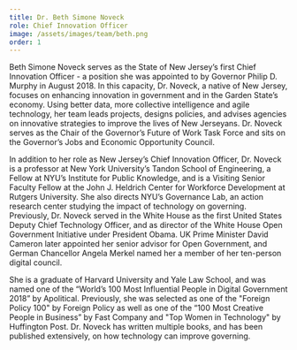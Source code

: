 ```yaml
---
title: Dr. Beth Simone Noveck
role: Chief Innovation Officer
image: /assets/images/team/beth.png
order: 1
---
```


Beth Simone Noveck serves as the State of New Jersey’s first Chief Innovation Officer - a position she was appointed to by Governor Philip D. Murphy in August 2018. In this capacity, Dr. Noveck, a native of New Jersey, focuses on enhancing innovation in government and in the Garden State’s economy. Using better data, more collective intelligence and agile technology, her team leads projects, designs policies, and advises agencies on innovative strategies to improve the lives of New Jerseyans. Dr. Noveck serves as the Chair of the Governor’s Future of Work Task Force and sits on the Governor’s Jobs and Economic Opportunity Council.

In addition to her role as New Jersey’s Chief Innovation Officer, Dr. Noveck is a professor at New York University’s Tandon School of Engineering, a Fellow at NYU’s Institute for Public Knowledge, and is a Visiting Senior Faculty Fellow at the John J. Heldrich Center for Workforce Development at Rutgers University. She also directs NYU’s Governance Lab, an action research center studying the impact of technology on governing. Previously, Dr. Noveck served in the White House as the first United States Deputy Chief Technology Officer, and as director of the White House Open Government Initiative under President Obama. UK Prime Minister David Cameron later appointed her senior advisor for Open Government, and German Chancellor Angela Merkel named her a member of her ten-person digital council.

She is a graduate of Harvard University and Yale Law School, and was named one of the “World’s 100 Most Influential People in Digital Government 2018” by Apolitical. Previously, she was selected as one of the "Foreign Policy 100" by Foreign Policy as well as one of the “100 Most Creative People in Business” by Fast Company and "Top Women in Technology" by Huffington Post. Dr. Noveck has written multiple books, and has been published extensively, on how technology can improve governing.
